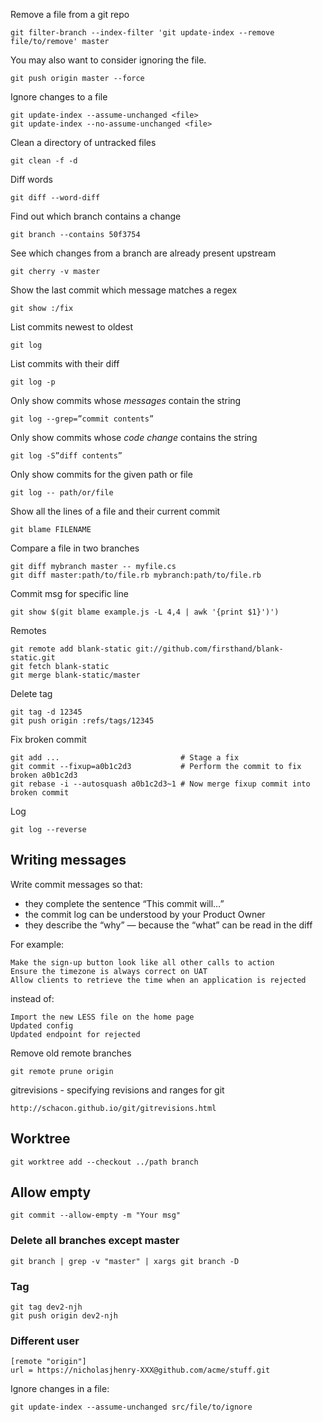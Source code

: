 Remove a file from a git repo

    git filter-branch --index-filter 'git update-index --remove file/to/remove' master

You may also want to consider ignoring the file.

    git push origin master --force

Ignore changes to a file

    git update-index --assume-unchanged <file>
    git update-index --no-assume-unchanged <file>

Clean a directory of untracked files

    git clean -f -d

Diff words

    git diff --word-diff

Find out which branch contains a change

    git branch --contains 50f3754

See which changes from a branch are already present upstream

    git cherry -v master

Show the last commit which message matches a regex

    git show :/fix

List commits newest to oldest

    git log

List commits with their diff

    git log -p

Only show commits whose *messages* contain the string

    git log --grep=”commit contents”

Only show commits whose *code change* contains the string

    git log -S”diff contents”

Only show commits for the given path or file

    git log -- path/or/file

Show all the lines of a file and their current commit

    git blame FILENAME

Compare a file in two branches

    git diff mybranch master -- myfile.cs
    git diff master:path/to/file.rb mybranch:path/to/file.rb

Commit msg for specific line

    git show $(git blame example.js -L 4,4 | awk '{print $1}')')

Remotes

    git remote add blank-static git://github.com/firsthand/blank-static.git
    git fetch blank-static
    git merge blank-static/master

Delete tag

    git tag -d 12345
    git push origin :refs/tags/12345

Fix broken commit

    git add ...                           # Stage a fix
    git commit --fixup=a0b1c2d3           # Perform the commit to fix broken a0b1c2d3
    git rebase -i --autosquash a0b1c2d3~1 # Now merge fixup commit into broken commit

Log

    git log --reverse

## Writing messages

Write commit messages so that:

- they complete the sentence “This commit will…”
- the commit log can be understood by your Product Owner
- they describe the “why” — because the “what” can be read in the diff

For example:

    Make the sign-up button look like all other calls to action
    Ensure the timezone is always correct on UAT
    Allow clients to retrieve the time when an application is rejected

instead of:

    Import the new LESS file on the home page
    Updated config
    Updated endpoint for rejected

Remove old remote branches

    git remote prune origin

gitrevisions - specifying revisions and ranges for git

    http://schacon.github.io/git/gitrevisions.html

## Worktree

    git worktree add --checkout ../path branch

## Allow empty

    git commit --allow-empty -m "Your msg"

### Delete all branches except master

    git branch | grep -v "master" | xargs git branch -D

### Tag

    git tag dev2-njh
    git push origin dev2-njh

### Different user

    [remote "origin"]
    url = https://nicholasjhenry-XXX@github.com/acme/stuff.git

Ignore changes in a file:

```
git update-index --assume-unchanged src/file/to/ignore
```